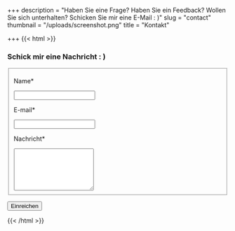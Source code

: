 +++
description = "Haben Sie eine Frage? Haben Sie ein Feedback? Wollen Sie sich unterhalten? Schicken Sie mir eine E-Mail : )"
slug = "contact"
thumbnail = "/uploads/screenshot.png"
title = "Kontakt"

+++
{{< html >}}  
<div id="contact">

<form name="contact" action="/de/thank-you" method="POST" netlify>

<h3>Schick mir eine Nachricht : )</h3>

<fieldset>

<div class="field">

<label for="name">Name<span class="requireed">*</span></label>

<input type="text" name="name" required>

</div>

<div class="field">

<label for="email">E-mail<span class="requireed">*</span></label>

<input type="email" name="email" required>

</div>

<div class="field-group">

<div class="field">

<label for="message">Nachricht<span class="requireed">*</span></label>

<textarea class="huge-field" type="text" name="message" required rows="6"></textarea>

</div>

</div>

</fieldset>

<button type="submit">Einreichen</button>

</form>

</div>  
{{< /html >}}